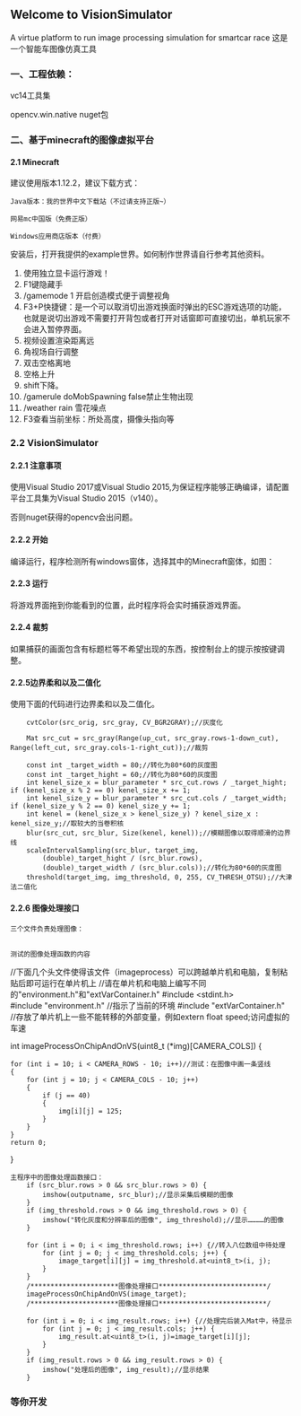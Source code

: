 ## Welcome to VisionSimulator
A virtue platform to run image processing simulation for smartcar race
这是一个智能车图像仿真工具

### 一、工程依赖：

vc14工具集

opencv.win.native nuget包



### 二、基于minecraft的图像虚拟平台
#### 2.1 Minecraft
建议使用版本1.12.2，建议下载方式：

	Java版本：我的世界中文下载站（不过请支持正版~）
	
	网易mc中国版（免费正版）
	
	Windows应用商店版本（付费）
	
安装后，打开我提供的example世界。如何制作世界请自行参考其他资料。
     
1.	使用独立显卡运行游戏！
2.	F1键隐藏手
3.	/gamemode 1 开启创造模式便于调整视角
4.	F3+P快捷键：是一个可以取消切出游戏换面时弹出的ESC游戏选项的功能，也就是说切出游戏不需要打开背包或者打开对话窗即可直接切出，单机玩家不会进入暂停界面。
5.	视频设置渲染距离远
6.	角视场自行调整
7.	双击空格离地
8.	空格上升
9.	shift下降。
10.	/gamerule doMobSpawning false禁止生物出现
11.	/weather rain 雪花噪点
12.	F3查看当前坐标：所处高度，摄像头指向等

### 2.2 VisionSimulator
#### 2.2.1 注意事项

使用Visual Studio 2017或Visual Studio 2015,为保证程序能够正确编译，请配置平台工具集为Visual Studio 2015（v140）。
 
否则nuget获得的opencv会出问题。

#### 2.2.2 开始
编译运行，程序检测所有windows窗体，选择其中的Minecraft窗体，如图：
 
#### 2.2.3 运行
将游戏界面拖到你能看到的位置，此时程序将会实时捕获游戏界面。
 
#### 2.2.4 裁剪
如果捕获的画面包含有标题栏等不希望出现的东西，按控制台上的提示按按键调整。

#### 2.2.5边界柔和以及二值化
使用下面的代码进行边界柔和以及二值化。

		cvtColor(src_orig, src_gray, CV_BGR2GRAY);//灰度化

		Mat src_cut = src_gray(Range(up_cut, src_gray.rows-1-down_cut), Range(left_cut, src_gray.cols-1-right_cut));//裁剪

		const int _target_width = 80;//转化为80*60的灰度图
		const int _target_hight = 60;//转化为80*60的灰度图
		int kenel_size_x = blur_parameter * src_cut.rows / _target_hight; if (kenel_size_x % 2 == 0) kenel_size_x += 1;
		int kenel_size_y = blur_parameter * src_cut.cols / _target_width; if (kenel_size_y % 2 == 0) kenel_size_y += 1;
		int kenel = (kenel_size_x > kenel_size_y) ? kenel_size_x : kenel_size_y;//取较大的当卷积核
		blur(src_cut, src_blur, Size(kenel, kenel));//模糊图像以取得顺滑的边界线
		scaleIntervalSampling(src_blur, target_img,
			(double)_target_hight / (src_blur.rows),
			(double)_target_width / (src_blur.cols));//转化为80*60的灰度图
		threshold(target_img, img_threshold, 0, 255, CV_THRESH_OTSU);//大津法二值化

#### 2.2.6 图像处理接口
	三个文件负责处理图像：
 

	测试的图像处理函数的内容

//下面几个头文件使得该文件（imageprocess）可以跨越单片机和电脑，复制粘贴后即可运行在单片机上
//请在单片机和电脑上编写不同的"environment.h"和"extVarContainer.h"
#include <stdint.h>		
#include "environment.h"		//指示了当前的环境
#include "extVarContainer.h"	//存放了单片机上一些不能转移的外部变量，例如extern float speed;访问虚拟的车速


int imageProcessOnChipAndOnVS(uint8_t (*img)[CAMERA_COLS])
{

	for (int i = 10; i < CAMERA_ROWS - 10; i++)//测试：在图像中画一条竖线
	{
		for (int j = 10; j < CAMERA_COLS - 10; j++)
		{
			if (j == 40)
			{
				img[i][j] = 125;
			}
		}
	}
	return 0;
}

	主程序中的图像处理函数接口：
		if (src_blur.rows > 0 && src_blur.rows > 0) {
			imshow(outputname, src_blur);//显示采集后模糊的图像
		}
		if (img_threshold.rows > 0 && img_threshold.rows > 0) {
			imshow("转化灰度和分辨率后的图像", img_threshold);//显示…………的图像
		}

		for (int i = 0; i < img_threshold.rows; i++) {//转入八位数组中待处理
			for (int j = 0; j < img_threshold.cols; j++) {
				image_target[i][j] = img_threshold.at<uint8_t>(i, j);
			}
		}
		/**********************图像处理接口***************************/
		imageProcessOnChipAndOnVS(image_target);
		/**********************图像处理接口***************************/

		for (int i = 0; i < img_result.rows; i++) {//处理完后装入Mat中，待显示
			for (int j = 0; j < img_result.cols; j++) {
				img_result.at<uint8_t>(i, j)=image_target[i][j];
			}
		}
		if (img_result.rows > 0 && img_result.rows > 0) {
			imshow("处理后的图像", img_result);//显示结果
		}

### 等你开发


